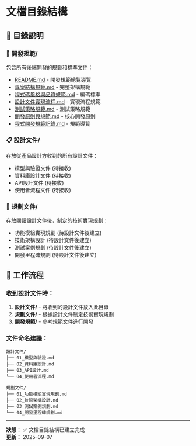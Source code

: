 # 文檔目錄結構

## 📁 目錄說明

### 🔧 開發規範/
包含所有後端開發的規範和標準文件：
- [README.md](開發規範/README.md) - 開發規範總覽導覽
- [專案結構規範.md](開發規範/專案結構規範.md) - 完整架構規範
- [程式碼風格與品質規範.md](開發規範/程式碼風格與品質規範.md) - 編碼標準
- [設計文件實現流程.md](開發規範/設計文件實現流程.md) - 實現流程規範
- [測試策略規範.md](開發規範/測試策略規範.md) - 測試策略規範
- [開發原則與規範.md](開發規範/開發原則與規範.md) - 核心開發原則
- [程式開發規範記錄.md](開發規範/程式開發規範記錄.md) - 規範導覽

### 📋 設計文件/
存放從產品設計方收到的所有設計文件：
- 模型與驗證文件 (待接收)
- 資料庫設計文件 (待接收)
- API設計文件 (待接收)
- 使用者流程文件 (待接收)

### 📝 規劃文件/
存放閱讀設計文件後，制定的技術實現規劃：
- 功能模組實現規劃 (待設計文件後建立)
- 技術架構設計 (待設計文件後建立)
- 測試案例規劃 (待設計文件後建立)
- 開發里程碑規劃 (待設計文件後建立)

## 🔄 工作流程

### 收到設計文件時：
1. **設計文件/** - 將收到的設計文件放入此目錄
2. **規劃文件/** - 根據設計文件制定技術實現規劃
3. **開發規範/** - 參考規範文件進行開發

### 文件命名建議：
```
設計文件/
├── 01_模型與驗證.md
├── 02_資料庫設計.md  
├── 03_API設計.md
└── 04_使用者流程.md

規劃文件/
├── 01_功能模組實現規劃.md
├── 02_技術架構設計.md
├── 03_測試案例規劃.md
└── 04_開發里程碑規劃.md
```

---

**狀態：** ✅ 文檔目錄結構已建立完成  
**更新：** 2025-09-07